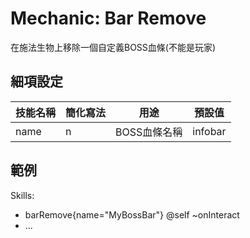 Mechanic: Bar Remove
====================

在施法生物上移除一個自定義BOSS血條(不能是玩家)

細項設定
----------

| 技能名稱 | 簡化寫法| 用途 | 預設值 |
|-----------|---------|--------------------------|---------------|
| name  | n   | BOSS血條名稱 | infobar   |

  

範例
--------

  Skills:
  - barRemove{name="MyBossBar"} @self ~onInteract
  - ...